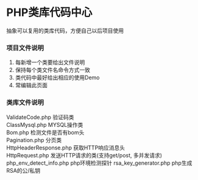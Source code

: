 # PHP类库代码中心
抽象可以复用的类库代码，方便自己以后项目使用

### 项目文件说明   
1. 每新增一个类要给出文件说明
2. 保持每个类文件名命令方式一致
3. 类代码中最好给出相应的使用Demo
4. 常编辑此页面

### 类库文件说明   
ValidateCode.php  验证码类  
ClassMysql.php    MYSQL操作类  
Bom.php 		  检测文件是否有bom头  
Pagination.php    分页类  
HttpHeaderResponse.php 获取HTTP响应消息头  
HttpRequest.php    发送HTTP请求的类(支持get/post, 多并发请求) 
php_env_detect_info.php  php环境检测探针
rsa_key_generator.php    php生成RSA的公/私钥
  

